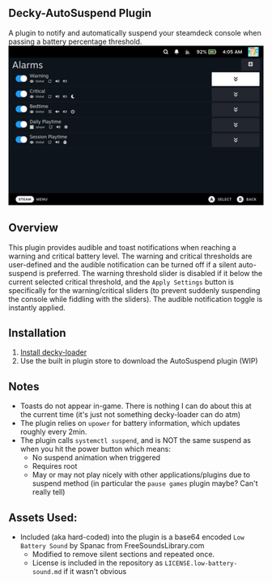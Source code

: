 ## Decky-AutoSuspend Plugin
A plugin to notify and automatically suspend your steamdeck console when passing a battery percentage threshold.
![Main View](./assets/thumbnail.png)

## Overview
This plugin provides audible and toast notifications when reaching a warning and critical battery level. The warning and critical thresholds are user-defined and the audible notification can be turned off if a silent auto-suspend is preferred. The warning threshold slider is disabled if it below the current selected critical threshold, and the `Apply Settings` button is specifically for the warning/critical sliders (to prevent suddenly suspending the console while fiddling with the sliders). The audible notification toggle is instantly applied.

## Installation
1. [Install decky-loader](https://github.com/SteamDeckHomebrew/decky-loader#installation)
2. Use the built in plugin store to download the AutoSuspend plugin (WIP)

## Notes
- Toasts do not appear in-game. There is nothing I can do about this at the current time (it's just not something decky-loader can do atm)
- The plugin relies on `upower` for battery information, which updates roughly every 2min.
- The plugin calls `systemctl suspend`, and is NOT the same suspend as when you hit the power button which means:
   - No suspend animation when triggered
   - Requires root
   - May or may not play nicely with other applications/plugins due to suspend method (in particular the `pause games` plugin maybe? Can't really tell)

## Assets Used:
- Included (aka hard-coded) into the plugin is a base64 encoded `Low Battery Sound` by Spanac from FreeSoundsLibrary.com
   - Modified to remove silent sections and repeated once.
   - License is included in the repository as `LICENSE.low-battery-sound.md` if it wasn't obvious